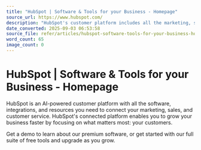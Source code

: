 ```yaml
---
title: "HubSpot | Software & Tools for your Business - Homepage"
source_url: https://www.hubspot.com/
description: "HubSpot's customer platform includes all the marketing, sales, customer service, and CRM software you need to grow your business."
date_converted: 2025-09-03 06:53:58
source_file: refer/articles/hubspot-software-tools-for-your-business-homepage/index.html
word_count: 65
image_count: 0
---
```


# HubSpot | Software & Tools for your Business - Homepage

HubSpot is an AI-powered customer platform with all the software, integrations, and resources you need to connect your marketing, sales, and customer service. HubSpot's connected platform enables you to grow your business faster by focusing on what matters most: your customers.

Get a demo to learn about our premium software, or get started with our full suite of free tools and upgrade as you grow.